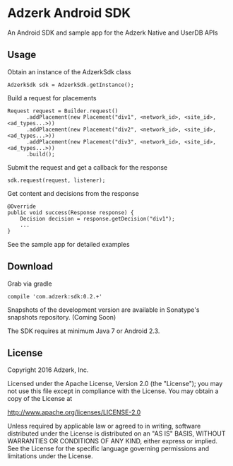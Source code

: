 # Adzerk Android SDK

An Android SDK and sample app for the Adzerk Native and UserDB APIs

## Usage

Obtain an instance of the AdzerkSdk class

    AdzerkSdk sdk = AdzerkSdk.getInstance();

Build a request for placements

    Request request = Builder.request()
          .addPlacement(new Placement("div1", <network_id>, <site_id>, <ad_types...>))
          .addPlacement(new Placement("div2", <network_id>, <site_id>, <ad_types...>))
          .addPlacement(new Placement("div3", <network_id>, <site_id>, <ad_types...>))
          .build();

Submit the request and get a callback for the response

    sdk.request(request, listener);

Get content and decisions from the response

    @Override
    public void success(Response response) {
        Decision decision = response.getDecision("div1");
        ...
    }

See the sample app for detailed examples

## Download

Grab via gradle

    compile 'com.adzerk:sdk:0.2.+'

Snapshots of the development version are available in Sonatype's snapshots repository. (Coming Soon)

The SDK requires at minimum Java 7 or Android 2.3.

## License

Copyright 2016 Adzerk, Inc.

Licensed under the Apache License, Version 2.0 (the "License");
you may not use this file except in compliance with the License.
You may obtain a copy of the License at

   http://www.apache.org/licenses/LICENSE-2.0

Unless required by applicable law or agreed to in writing, software
distributed under the License is distributed on an "AS IS" BASIS,
WITHOUT WARRANTIES OR CONDITIONS OF ANY KIND, either express or implied.
See the License for the specific language governing permissions and
limitations under the License.
